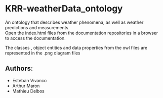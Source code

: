 # KRR-weatherData_ontology
An ontology that describes weather phenomena, as well as weather predictions and measurements.  
Open the index.html files from the documentation repositories in a browser to access the documentation.  
  
    
 The classes , object entities and data properties from the owl files are represented in the .png diagram files   


## Authors:
- Esteban Vivanco
- Arthur Maron
- Mathieu Delbos
